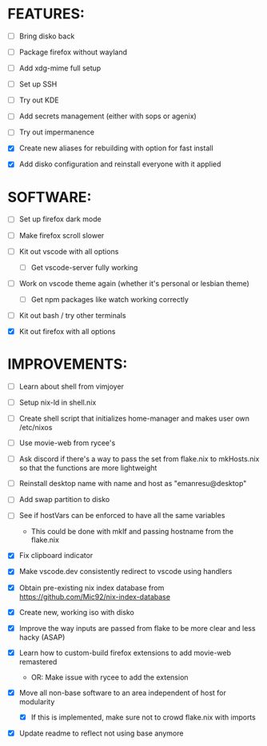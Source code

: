 # FEATURES:

- [ ] Bring disko back

- [ ] Package firefox without wayland
- [ ] Add xdg-mime full setup

- [ ] Set up SSH
- [ ] Try out KDE

- [ ] Add secrets management (either with sops or agenix)
- [ ] Try out impermanence

- [x] Create new aliases for rebuilding with option for fast install
- [x] Add disko configuration and reinstall everyone with it applied


# SOFTWARE:
- [ ] Set up firefox dark mode
- [ ] Make firefox scroll slower
- [ ] Kit out vscode with all options
    - [ ] Get vscode-server fully working

- [ ] Work on vscode theme again (whether it's personal or lesbian theme)
    - [ ] Get npm packages like watch working correctly


- [ ] Kit out bash / try other terminals
- [x] Kit out firefox with all options


# IMPROVEMENTS:

- [ ] Learn about shell from vimjoyer
- [ ] Setup nix-ld in shell.nix

- [ ] Create shell script that initializes home-manager and makes user own /etc/nixos
- [ ] Use movie-web from rycee's

- [ ] Ask discord if there's a way to pass the set from flake.nix to mkHosts.nix so that the functions are more lightweight

- [ ] Reinstall desktop name with name and host as "emanresu@desktop"

- [ ] Add swap partition to disko

- [ ] See if hostVars can be enforced to have all the same variables
    - This could be done with mkIf and passing hostname from the flake.nix

- [x] Fix clipboard indicator
- [x] Make vscode.dev consistently redirect to vscode using handlers
- [x] Obtain pre-existing nix index database from https://github.com/Mic92/nix-index-database
- [x] Create new, working iso with disko
- [x] Improve the way inputs are passed from flake to be more clear and less hacky (ASAP)
- [x] Learn how to custom-build firefox extensions to add movie-web remastered
    - OR: Make issue with rycee to add the extension

- [x] Move all non-base software to an area independent of host for modularity
    - [x] If this is implemented, make sure not to crowd flake.nix with imports

- [x] Update readme to reflect not using base anymore